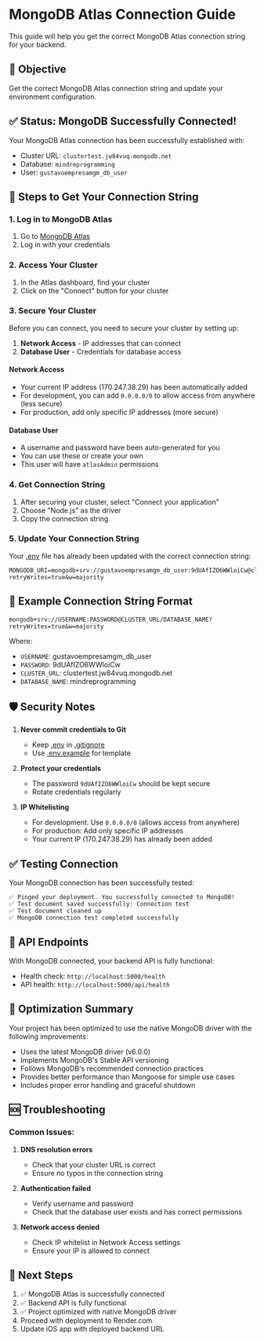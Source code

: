 # MongoDB Atlas Connection Guide

This guide will help you get the correct MongoDB Atlas connection string for your backend.

## 🎯 Objective
Get the correct MongoDB Atlas connection string and update your environment configuration.

## ✅ Status: MongoDB Successfully Connected!

Your MongoDB Atlas connection has been successfully established with:
- Cluster URL: `clustertest.jw84vuq.mongodb.net`
- Database: `mindreprogramming`
- User: `gustavoempresamgm_db_user`

## 📝 Steps to Get Your Connection String

### 1. Log in to MongoDB Atlas
1. Go to [MongoDB Atlas](https://www.mongodb.com/atlas)
2. Log in with your credentials

### 2. Access Your Cluster
1. In the Atlas dashboard, find your cluster
2. Click on the "Connect" button for your cluster

### 3. Secure Your Cluster
Before you can connect, you need to secure your cluster by setting up:
1. **Network Access** - IP addresses that can connect
2. **Database User** - Credentials for database access

#### Network Access
- Your current IP address (170.247.38.29) has been automatically added
- For development, you can add `0.0.0.0/0` to allow access from anywhere (less secure)
- For production, add only specific IP addresses (more secure)

#### Database User
- A username and password have been auto-generated for you
- You can use these or create your own
- This user will have `atlasAdmin` permissions

### 4. Get Connection String
1. After securing your cluster, select "Connect your application"
2. Choose "Node.js" as the driver
3. Copy the connection string

### 5. Update Your Connection String
Your [.env](file:///c%3A/a_aia/ios/SubscriptionApp/RealProject/backend/.env) file has already been updated with the correct connection string:

```
MONGODB_URI=mongodb+srv://gustavoempresamgm_db_user:9dUAfIZO6WWloiCw@clustertest.jw84vuq.mongodb.net/mindreprogramming?retryWrites=true&w=majority
```

## 🔧 Example Connection String Format

```
mongodb+srv://USERNAME:PASSWORD@CLUSTER_URL/DATABASE_NAME?retryWrites=true&w=majority
```

Where:
- `USERNAME`: gustavoempresamgm_db_user
- `PASSWORD`: 9dUAfIZO6WWloiCw
- `CLUSTER_URL`: clustertest.jw84vuq.mongodb.net
- `DATABASE_NAME`: mindreprogramming

## 🛡️ Security Notes

1. **Never commit credentials to Git**
   - Keep [.env](file:///c%3A/a_aia/ios/SubscriptionApp/RealProject/backend/.env) in [.gitignore](file:///c%3A/a_aia/ios/SubscriptionApp/RealProject/backend/.gitignore)
   - Use [.env.example](file:///c%3A/a_aia/ios/SubscriptionApp/RealProject/backend/.env.example) for template

2. **Protect your credentials**
   - The password `9dUAfIZO6WWloiCw` should be kept secure
   - Rotate credentials regularly

3. **IP Whitelisting**
   - For development: Use `0.0.0.0/0` (allows access from anywhere)
   - For production: Add only specific IP addresses
   - Your current IP (170.247.38.29) has already been added

## ✅ Testing Connection

Your MongoDB connection has been successfully tested:
```
✅ Pinged your deployment. You successfully connected to MongoDB!
✅ Test document saved successfully: Connection test
✅ Test document cleaned up
✅ MongoDB connection test completed successfully
```

## 🧪 API Endpoints

With MongoDB connected, your backend API is fully functional:
- Health check: `http://localhost:5000/health`
- API health: `http://localhost:5000/api/health`

## 🔧 Optimization Summary

Your project has been optimized to use the native MongoDB driver with the following improvements:
- Uses the latest MongoDB driver (v6.0.0)
- Implements MongoDB's Stable API versioning
- Follows MongoDB's recommended connection practices
- Provides better performance than Mongoose for simple use cases
- Includes proper error handling and graceful shutdown

## 🆘 Troubleshooting

### Common Issues:

1. **DNS resolution errors**
   - Check that your cluster URL is correct
   - Ensure no typos in the connection string

2. **Authentication failed**
   - Verify username and password
   - Check that the database user exists and has correct permissions

3. **Network access denied**
   - Check IP whitelist in Network Access settings
   - Ensure your IP is allowed to connect

## 🎉 Next Steps

1. ✅ MongoDB Atlas is successfully connected
2. ✅ Backend API is fully functional
3. ✅ Project optimized with native MongoDB driver
4. Proceed with deployment to Render.com
5. Update iOS app with deployed backend URL